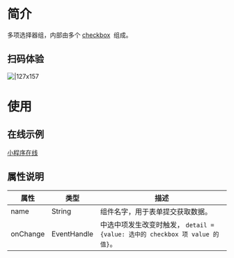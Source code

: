 # 简介

多项选择器组，内部由多个 [checkbox](/mini/component/checkbox)  组成。

## 扫码体验

![|127x157](https://gw.alipayobjects.com/zos/skylark-tools/public/files/83de699255617343f90aff92ec0cba40.jpeg#align=left&display=inline&height=157&margin=%5Bobject%20Object%5D&originHeight=157&originWidth=127&status=done&style=none&width=127)

# 使用

## 在线示例

[小程序在线](https://opendocs.alipay.com/openbox/mini/opendocs/basic-component?view=preview&defaultPage=pages/checkbox/index&defaultOpenedFiles=pages/checkbox/index&theme=light)

## 属性说明

| **属性** | **类型** | **描述** |
| --- | --- | --- |
| name | String | 组件名字，用于表单提交获取数据。 |
| onChange | EventHandle | 中选中项发生改变时触发， `detail = {value: 选中的 checkbox 项 value 的值}`。  |
